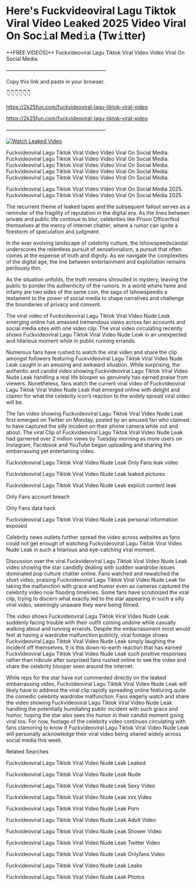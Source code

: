 # Here's Fuckvideoviral Lagu Tiktok Viral Video Leaked 2025 Video Viral On Soc𝚒al Med𝚒a (Tw𝚒tter)

++FREE VIDEOS]** Fuckvideoviral Lagu Tiktok Viral Video Video Viral On Social Media.

———————————————————-

Copy this link and paste in your browser.

👇👇👇👇👇👇

https://2k25fun.com/fuckvideoviral-lagu-tiktok-viral-video

https://2k25fun.com/fuckvideoviral-lagu-tiktok-viral-video

———————————————————-

[![Watch Leaked Video](https://miro.medium.com/v2/resize:fit:828/format:webp/1*cilzJN44JGOrTw9NJCrNHA.gif "Watch Leaked Video")](https://2k25fun.com/fuckvideoviral-lagu-tiktok-viral-video)

Fuckvideoviral Lagu Tiktok Viral Video Video Viral On Social Media. Fuckvideoviral Lagu Tiktok Viral Video Video Viral On Social Media. Fuckvideoviral Lagu Tiktok Viral Video Video Viral On Social Media. Fuckvideoviral Lagu Tiktok Viral Video Video Viral On Social Media. Fuckvideoviral Lagu Tiktok Viral Video Video Viral On Social Media.

Fuckvideoviral Lagu Tiktok Viral Video Video Viral On Social Media 2025. Fuckvideoviral Lagu Tiktok Viral Video Video Viral On Social Media 2025.

The recurrent theme of leaked tapes and the subsequent fallout serves as a reminder of the fragility of reputation in the digital era. As the lines between private and public life continue to blur, celebrities like Prison Officerfind themselves at the mercy of internet chatter, where a rumor can ignite a firestorm of speculation and judgment.

In the ever evolving landscape of celebrity culture, the Ishowspeedscandal underscores the relentless pursuit of sensationalism, a pursuit that often comes at the expense of truth and dignity. As we navigate the complexities of the digital age, the line between entertainment and exploitation remains perilously thin.

As the situation unfolds, the truth remains shrouded in mystery, leaving the public to ponder the authenticity of the rumors. In a world where fame and infamy are two sides of the same coin, the saga of Ishowspeedis a testament to the power of social media to shape narratives and challenge the boundaries of privacy and consent.

The viral video of Fuckvideoviral Lagu Tiktok Viral Video Nude Leak emerging online has amassed tremendous views across fan accounts and social media sites with one video clip. The viral video circulating recently shows Fuckvideoviral Lagu Tiktok Viral Video Nude Leak in an unexpected and hilarious moment while in public running errands.

Numerous fans have rushed to watch the viral video and share the clip amongst followers featuring Fuckvideoviral Lagu Tiktok Viral Video Nude Leak caught in an amusing and awkward situation. While surprising, the authentic and candid video showing Fuckvideoviral Lagu Tiktok Viral Video Nude Leak handling a real life blooper so genuinely has earned praise from viewers. Nonetheless, fans watch the current viral video of Fuckvideoviral Lagu Tiktok Viral Video Nude Leak that emerged online with delight and clamor for what the celebrity icon’s reaction to the widely spread viral video will be.

The fan video showing Fuckvideoviral Lagu Tiktok Viral Video Nude Leak first emerged on Twitter on Monday, posted by an amused fan who claimed to have captured the silly incident on their phone camera while out and about. The viral Clip of Fuckvideoviral Lagu Tiktok Viral Video Nude Leak had garnered over 2 million views by Tuesday morning as more users on Instagram, Facebook and YouTube began uploading and sharing the embarrassing yet entertaining video.

Fuckvideoviral Lagu Tiktok Viral Video Nude Leak Only Fans leak video

Fuckvideoviral Lagu Tiktok Viral Video Nude Leak leaked pictures

Fuckvideoviral Lagu Tiktok Viral Video Nude Leak explicit content leak

Only Fans account breach

Only Fans data hack

Fuckvideoviral Lagu Tiktok Viral Video Nude Leak personal information exposed

Celebrity news outlets further spread the video across websites as fans could not get enough of watching Fuckvideoviral Lagu Tiktok Viral Video Nude Leak in such a hilarious and eye-catching viral moment.

Discussion over the viral Fuckvideoviral Lagu Tiktok Viral Video Nude Leak video showing the star candidly dealing with sudden wardrobe issues dominated pop culture chatter online. Fans watched and rewatched the short video, praising Fuckvideoviral Lagu Tiktok Viral Video Nude Leak for taking the malfunction with grace and humor even as cameras captured the celebrity video now flooding timelines. Some fans have scrutinized the viral clip, trying to discern what exactly led to the star appearing in such a silly viral video, seemingly unaware they were being filmed.

The video shows Fuckvideoviral Lagu Tiktok Viral Video Nude Leak suddenly facing trouble with their outfit coming undone while casually walking about and running errands. Despite the embarrassment most would feel at having a wardrobe malfunction publicly, viral footage shows Fuckvideoviral Lagu Tiktok Viral Video Nude Leak simply laughing the incident off themselves. It is this down-to-earth reaction that has earned Fuckvideoviral Lagu Tiktok Viral Video Nude Leak such positive responses rather than ridicule after surprised fans rushed online to see the video and share the celebrity blooper seen around the internet.

While reps for the star have not commented directly on the leaked embarrassing video, Fuckvideoviral Lagu Tiktok Viral Video Nude Leak will likely have to address the viral clip rapidly spreading online featuring quite the comedic celebrity wardrobe malfunction. Fans eagerly watch and share the video showing Fuckvideoviral Lagu Tiktok Viral Video Nude Leak handling the potentially humiliating public incident with such grace and humor, hoping the star also sees the humor in their candid moment going viral too. For now, footage of the celebrity video continues circulating with fans clamoring to know if Fuckvideoviral Lagu Tiktok Viral Video Nude Leak will personally acknowledge their viral video being shared widely across social media this week.

Related Searches

Fuckvideoviral Lagu Tiktok Viral Video Nude Leak Leaked

Fuckvideoviral Lagu Tiktok Viral Video Nude Leak Nude

Fuckvideoviral Lagu Tiktok Viral Video Nude Leak Sexy Video

Fuckvideoviral Lagu Tiktok Viral Video Nude Leak xxx Video

Fuckvideoviral Lagu Tiktok Viral Video Nude Leak Porn

Fuckvideoviral Lagu Tiktok Viral Video Nude Leak Adult Video

Fuckvideoviral Lagu Tiktok Viral Video Nude Leak Shower Video

Fuckvideoviral Lagu Tiktok Viral Video Nude Leak Twitter Video

Fuckvideoviral Lagu Tiktok Viral Video Nude Leak Onlyfans Video

Fuckvideoviral Lagu Tiktok Viral Video Nude Leak Leaks

Fuckvideoviral Lagu Tiktok Viral Video Nude Leak Photos